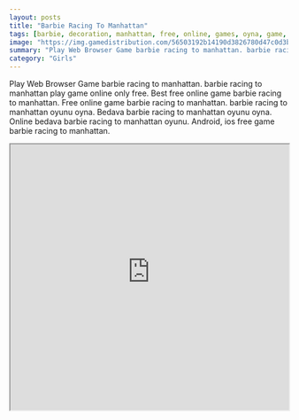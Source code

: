 ```yaml
---
layout: posts
title: "Barbie Racing To Manhattan"
tags: [barbie, decoration, manhattan, free, online, games, oyna, game, free, games, play, play, games]
image: "https://img.gamedistribution.com/56503192b14190d3826780d47c0d3bf3.jpg"
summary: "Play Web Browser Game barbie racing to manhattan. barbie racing to manhattan play game online only free. Best free online game barbie racing to manhattan. Free online game barbie racing to manhattan. barbie racing to manhattan oyunu oyna. Bedava barbie racing to manhattan oyunu oyna. Online bedava barbie racing to manhattan oyunu. Android, ios free game barbie racing to manhattan."
category: "Girls"
---
```


Play Web Browser Game barbie racing to manhattan. barbie racing to manhattan play game online only free. Best free online game barbie racing to manhattan. Free online game barbie racing to manhattan. barbie racing to manhattan oyunu oyna. Bedava barbie racing to manhattan oyunu oyna. Online bedava barbie racing to manhattan oyunu. Android, ios free game barbie racing to manhattan.

<iframe width="100%" height="480px;" src="https://flash.gamedistribution.com?game=56503192b14190d3826780d47c0d3bf3"></iframe>